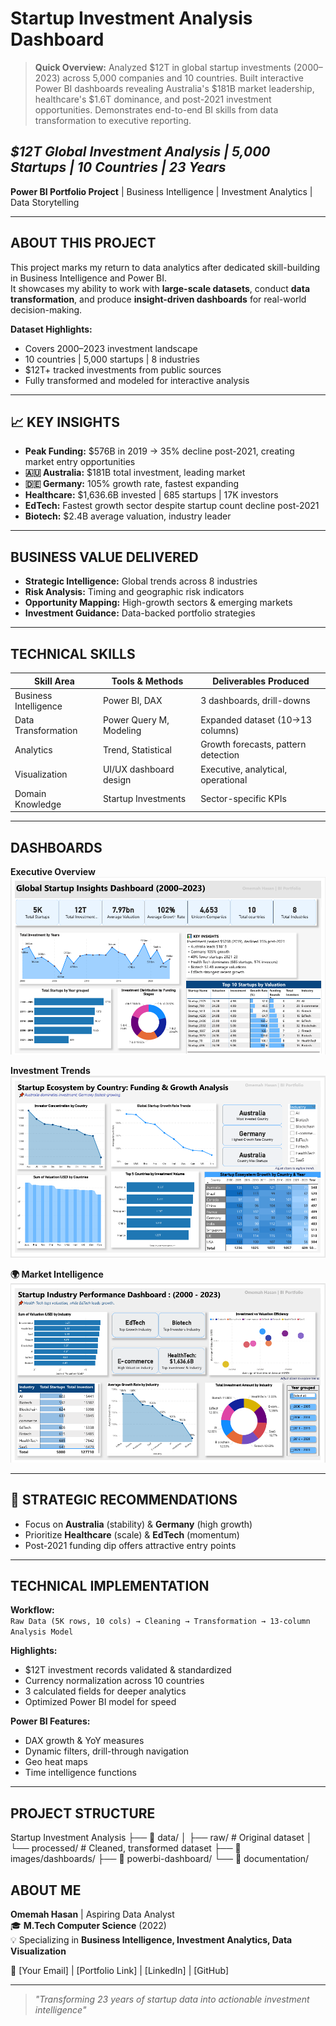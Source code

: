 #  Startup Investment Analysis Dashboard

> **Quick Overview:** Analyzed $12T in global startup investments (2000–2023) across 5,000 companies and 10 countries. Built interactive Power BI dashboards revealing Australia's $181B market leadership, healthcare's $1.6T dominance, and post-2021 investment opportunities. Demonstrates end-to-end BI skills from data transformation to executive reporting.

## *$12T Global Investment Analysis | 5,000 Startups | 10 Countries | 23 Years*

**Power BI Portfolio Project** | Business Intelligence | Investment Analytics | Data Storytelling

---

##  ABOUT THIS PROJECT

This project marks my return to data analytics after dedicated skill-building in Business Intelligence and Power BI.  
It showcases my ability to work with **large-scale datasets**, conduct **data transformation**, and produce **insight-driven dashboards** for real-world decision-making.

**Dataset Highlights:**
- Covers 2000–2023 investment landscape
- 10 countries | 5,000 startups | 8 industries
- $12T+ tracked investments from public sources
- Fully transformed and modeled for interactive analysis

---

## 📈 KEY INSIGHTS

- **Peak Funding:** $576B in 2019 → 35% decline post-2021, creating market entry opportunities  
- **🇦🇺 Australia:** $181B total investment, leading market  
- **🇩🇪 Germany:** 105% growth rate, fastest expanding  
- **Healthcare:** $1,636.6B invested | 685 startups | 17K investors  
- **EdTech:** Fastest growth sector despite startup count decline post-2021  
- **Biotech:** $2.4B average valuation, industry leader

---

##  BUSINESS VALUE DELIVERED

- **Strategic Intelligence:** Global trends across 8 industries  
- **Risk Analysis:** Timing and geographic risk indicators  
- **Opportunity Mapping:** High-growth sectors & emerging markets  
- **Investment Guidance:** Data-backed portfolio strategies

---

##  TECHNICAL SKILLS

| Skill Area              | Tools & Methods        | Deliverables Produced |
|-------------------------|------------------------|-----------------------|
| Business Intelligence   | Power BI, DAX          | 3 dashboards, drill-downs |
| Data Transformation     | Power Query M, Modeling| Expanded dataset (10→13 columns) |
| Analytics               | Trend, Statistical     | Growth forecasts, pattern detection |
| Visualization           | UI/UX dashboard design | Executive, analytical, operational |
| Domain Knowledge        | Startup Investments    | Sector-specific KPIs |

---

##  DASHBOARDS

**Executive Overview**  
![Dashboard 1](images/dashboards/dashboard-1-sc.PNG)  

**Investment Trends**  
![Dashboard 2](images/dashboards/dashboard-2-sc.PNG)  

**🌍 Market Intelligence**  
![Dashboard 3](images/dashboards/dashboard-3-sc.PNG)  

---

## 🎯 STRATEGIC RECOMMENDATIONS

- Focus on **Australia** (stability) & **Germany** (high growth)  
- Prioritize **Healthcare** (scale) & **EdTech** (momentum)  
- Post-2021 funding dip offers attractive entry points

---

##  TECHNICAL IMPLEMENTATION

**Workflow:**  
`Raw Data (5K rows, 10 cols) → Cleaning → Transformation → 13-column Analysis Model`  

**Highlights:**
- $12T investment records validated & standardized
- Currency normalization across 10 countries
- 3 calculated fields for deeper analytics
- Optimized Power BI model for speed

**Power BI Features:**
- DAX growth & YoY measures
- Dynamic filters, drill-through navigation
- Geo heat maps
- Time intelligence functions

---

##  PROJECT STRUCTURE
 Startup Investment Analysis
├── 📂 data/
│ ├── raw/ # Original dataset
│ └── processed/ # Cleaned, transformed dataset
├── 📂 images/dashboards/
├── 📂 powerbi-dashboard/
└── 📂 documentation/


##  ABOUT ME

**Omemah Hasan** | Aspiring Data Analyst  
🎓 **M.Tech Computer Science** (2022)  
💡 Specializing in **Business Intelligence, Investment Analytics, Data Visualization**  

📧 [Your Email] |  [Portfolio Link] |  [LinkedIn] |  [GitHub]  

---

> *"Transforming 23 years of startup data into actionable investment intelligence"*


